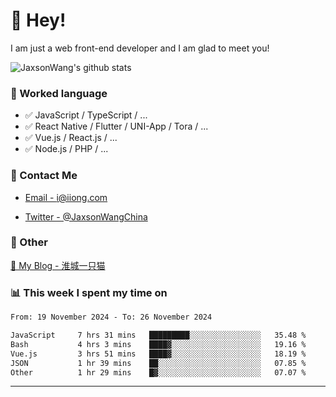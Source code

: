 # 👋 Hey!

I am just a web front-end developer and I am glad to meet you!

![JaxsonWang's github stats](https://github-readme-stats.vercel.app/api?username=JaxsonWang&&show_icons=true&&title_color=1abc9c&&icon_color=1abc9c)


### 📝 Worked language

- ✅ JavaScript / TypeScript / ...
- ✅ React Native / Flutter / UNI-App / Tora / ...
- ✅ Vue.js / React.js / ...
- ✅ Node.js / PHP / ...

### 📮 Contact Me

- [Email - i@iiong.com](mailto:i@iiong.com)

- [Twitter - @JaxsonWangChina](https://twitter.com/JaxsonWangChina)

### 🤪 Other

[📌 My Blog - 淮城一只猫](https://iiong.com)

### 📊 This week I spent my time on

<!--START_SECTION:waka-->

```txt
From: 19 November 2024 - To: 26 November 2024

JavaScript     7 hrs 31 mins   █████████░░░░░░░░░░░░░░░░   35.48 %
Bash           4 hrs 3 mins    ████▓░░░░░░░░░░░░░░░░░░░░   19.16 %
Vue.js         3 hrs 51 mins   ████▓░░░░░░░░░░░░░░░░░░░░   18.19 %
JSON           1 hr 39 mins    ██░░░░░░░░░░░░░░░░░░░░░░░   07.85 %
Other          1 hr 29 mins    █▓░░░░░░░░░░░░░░░░░░░░░░░   07.07 %
```

<!--END_SECTION:waka-->

---
